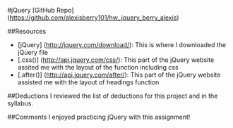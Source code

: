 #jQuery
[GitHub Repo] (https://github.com/alexisberry101/hw_jquery_berry_alexis) 

##Resources 
- [jQuery] (http://jquery.com/download/): This is where I downloaded the jQuery file 
- [.css()] (http://api.jquery.com/css/): This part of the jQuery website assited me with the layout of the function including css 
- [.after()] (http://api.jquery.com/after/): This part of the jQuery website assisted me with the layout of headings function 

##Deductions 
I reviewed the list of deductions for this project and in the syllabus. 

##Comments 
I enjoyed practicing jQuery with this assignment! 